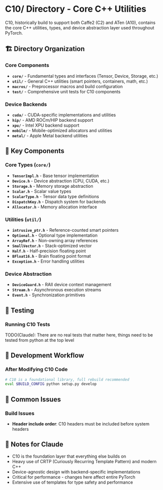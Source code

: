 # C10/ Directory - Core C++ Utilities

C10, historically build to support both Caffe2 (C2) and ATen (A10), contains the core C++ utilities, types, and device abstraction layer used throughout PyTorch.

## 🏗️ Directory Organization

### Core Components
- **`core/`** - Fundamental types and interfaces (Tensor, Device, Storage, etc.)
- **`util/`** - General C++ utilities (smart pointers, containers, math, etc.)
- **`macros/`** - Preprocessor macros and build configuration
- **`test/`** - Comprehensive unit tests for C10 components

### Device Backends
- **`cuda/`** - CUDA-specific implementations and utilities
- **`hip/`** - AMD ROCm/HIP backend support
- **`xpu/`** - Intel XPU backend support
- **`mobile/`** - Mobile-optimized allocators and utilities
- **`metal/`** - Apple Metal backend utilities

## 🔧 Key Components

### Core Types (`core/`)
- **`TensorImpl.h`** - Base tensor implementation
- **`Device.h`** - Device abstraction (CPU, CUDA, etc.)
- **`Storage.h`** - Memory storage abstraction
- **`Scalar.h`** - Scalar value types
- **`ScalarType.h`** - Tensor data type definitions
- **`DispatchKey.h`** - Dispatch system for backends
- **`Allocator.h`** - Memory allocation interface

### Utilities (`util/`)
- **`intrusive_ptr.h`** - Reference-counted smart pointers
- **`Optional.h`** - Optional type implementation
- **`ArrayRef.h`** - Non-owning array references
- **`SmallVector.h`** - Stack-optimized vector
- **`Half.h`** - Half-precision floating point
- **`BFloat16.h`** - Brain floating point format
- **`Exception.h`** - Error handling utilities

### Device Abstraction
- **`DeviceGuard.h`** - RAII device context management
- **`Stream.h`** - Asynchronous execution streams
- **`Event.h`** - Synchronization primitives

## 🧪 Testing

### Running C10 Tests
TODO(Claude): There are no real tests that matter here, things need to be tested from python at the top level

## 🔄 Development Workflow

### After Modifying C10 Code
```bash
# C10 is a foundational library, full rebuild recommended
eval $BUILD_CONFIG python setup.py develop
```

## 🐛 Common Issues

### Build Issues
- **Header include order**: C10 headers must be included before system headers

## 📝 Notes for Claude

- C10 is the foundation layer that everything else builds on
- Heavy use of CRTP (Curiously Recurring Template Pattern) and modern C++
- Device-agnostic design with backend-specific implementations
- Critical for performance - changes here affect entire PyTorch
- Extensive use of templates for type safety and performance
